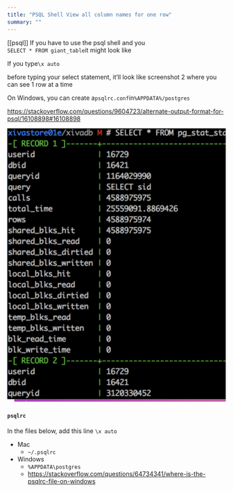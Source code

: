 ```yaml
---
title: "PSQL Shell View all column names for one row"
summary: ""
---
```


[[psql]]
If you have to use the psql shell and you  
`SELECT * FROM giant_table`it might look like

If you type`\x auto`

before typing your select statement, it’ll look like screenshot 2 where you can see 1 row at a time

On Windows, you can create a`psqlrc.conf`in`%APPDATA%/postgres`

https://stackoverflow.com/questions/9604723/alternate-output-format-for-psql/16108898#16108898

![b5b2b60132c6d9ed702705668a6d88ad.png](b5b2b60132c6d9ed702705668a6d88ad.png)



#### `psqlrc`
In the files below, add this line
`\x auto`

* Mac
    * `~/.psqlrc`
* Windows
    * `%APPDATA\postgres`
    * https://stackoverflow.com/questions/64734341/where-is-the-psqlrc-file-on-windows